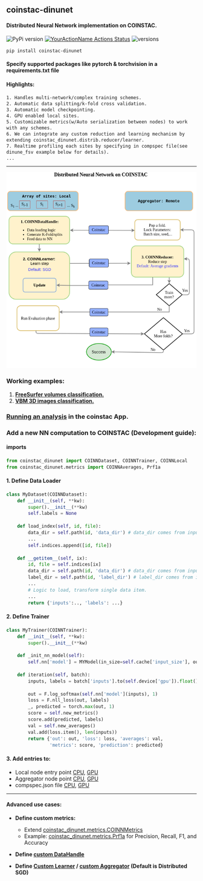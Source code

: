 ## coinstac-dinunet
#### Distributed Neural Network implementation  on COINSTAC.

![PyPi version](https://img.shields.io/pypi/v/coinstac-dinunet)
[![YourActionName Actions Status](https://github.com/trendscenter/coinstac-dinunet/workflows/build/badge.svg)](https://github.com/trendscenter/coinstac-dinunet/actions)
![versions](https://img.shields.io/pypi/pyversions/pybadges.svg)

```
pip install coinstac-dinunet
```
#### Specify supported packages like pytorch & torchvision in a requirements.txt file
#### Highlights:
```
1. Handles multi-network/complex training schemes.
2. Automatic data splitting/k-fold cross validation.
3. Automatic model checkpointing.
4. GPU enabled local sites.
5. Customizable metrics(w/Auto serialization between nodes) to work with any schemes.
6. We can integrate any custom reduction and learning mechanism by extending coinstac_dinunet.distrib.reducer/learner.
7. Realtime profiling each sites by specifying in compspec file(see dinune_fsv example below for details). 
...
```


<hr />

![DINUNET](assets/dinunet.png)


### Working examples:
1. **[FreeSurfer volumes classification.](https://github.com/trendscenter/dinunet_implementations/)**
2. **[VBM 3D images classification.](https://github.com/trendscenter/dinunet_implementations_gpu)**

### [Running an analysis](https://github.com/trendscenter/coinstac-instructions/blob/master/coinstac-how-to-run-analysis.md) in the coinstac App.
### Add a new NN computation to COINSTAC (Development guide):
#### imports
```python
from coinstac_dinunet import COINNDataset, COINNTrainer, COINNLocal
from coinstac_dinunet.metrics import COINNAverages, Prf1a
```

#### 1. Define Data Loader
```python
class MyDataset(COINNDataset):
    def __init__(self, **kw):
        super().__init__(**kw)
        self.labels = None

    def load_index(self, id, file):
        data_dir = self.path(id, 'data_dir') # data_dir comes from inputspecs.json
        ...
        self.indices.append([id, file])

    def __getitem__(self, ix):
        id, file = self.indices[ix]
        data_dir = self.path(id, 'data_dir') # data_dir comes from inputspecs.json
        label_dir = self.path(id, 'label_dir') # label_dir comes from inputspecs.json
        ...
        # Logic to load, transform single data item.
        ...
        return {'inputs':.., 'labels': ...}
```

#### 2. Define Trainer
```python
class MyTrainer(COINNTrainer):
    def __init__(self, **kw):
        super().__init__(**kw)

    def _init_nn_model(self):
        self.nn['model'] = MYModel(in_size=self.cache['input_size'], out_size=self.cache['num_class'])

    def iteration(self, batch):
        inputs, labels = batch['inputs'].to(self.device['gpu']).float(), batch['labels'].to(self.device['gpu']).long()

        out = F.log_softmax(self.nn['model'](inputs), 1)
        loss = F.nll_loss(out, labels)
        _, predicted = torch.max(out, 1)
        score = self.new_metrics()
        score.add(predicted, labels)
        val = self.new_averages()
        val.add(loss.item(), len(inputs))
        return {'out': out, 'loss': loss, 'averages': val,
                'metrics': score, 'prediction': predicted}
```

#### 3. Add entries to:
* Local node entry point [CPU](https://github.com/trendscenter/dinunet_implementations/blob/master/local.py), [GPU](https://github.com/trendscenter/dinunet_implementations_gpu/blob/master/local.py)
* Aggregator node point [CPU](https://github.com/trendscenter/dinunet_implementations/blob/master/remote.py), [GPU](https://github.com/trendscenter/dinunet_implementations_gpu/blob/master/remote.py)
* compspec.json file [CPU](https://github.com/trendscenter/dinunet_implementations/blob/master/compspec.json), [GPU](https://github.com/trendscenter/dinunet_implementations_gpu/blob/master/compspec.json)

<hr />

#### Advanced use cases:

* **Define custom metrics:**
  - Extend [coinstac_dinunet.metrics.COINNMetrics](https://github.com/trendscenter/coinstac-dinunet/blob/main/coinstac_dinunet/metrics/metrics.py)
  - Example: [coinstac_dinunet.metrics.Prf1a](https://github.com/trendscenter/coinstac-dinunet/blob/main/coinstac_dinunet/metrics/metrics.py) for Precision, Recall, F1, and Accuracy

* **Define [custom DataHandle](https://github.com/trendscenter/dinunet_implementations/blob/8411bb95a0bef86bf6451b39f580f79c3c74eb94/comps/fs/__init__.py#L75)**
* **Define [Custom Learner](https://github.com/trendscenter/coinstac-dinunet/blob/main/coinstac_dinunet/distrib/learner.py) / [custom Aggregator](https://github.com/trendscenter/coinstac-dinunet/blob/main/coinstac_dinunet/distrib/reducer.py) (Default is Distributed SGD)**